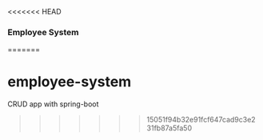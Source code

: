 <<<<<<< HEAD
### Employee System
=======
# employee-system
CRUD app with spring-boot
>>>>>>> 15051f94b32e91fcf647cad9c3e231fb87a5fa50
